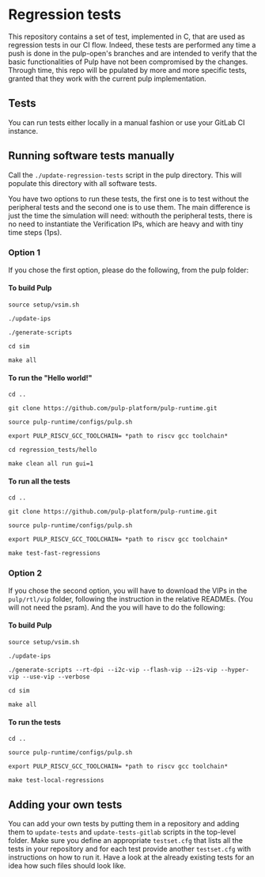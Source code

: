# Regression tests
This repository contains a set of test, implemented in C, that are used as regression tests in our CI flow. Indeed, these tests are performed any time a push is done in the pulp-open's branches and are intended to verify that the basic functionalities of Pulp have not been compromised by the changes. Through time, this repo will be ppulated by more and more specific tests, granted that they work with the current pulp implementation.

## Tests
You can run tests either locally in a manual fashion or use your GitLab CI instance. 

## Running software tests manually
Call the `./update-regression-tests` script in the pulp directory. This will populate this directory with all software tests.

You have two options to run these tests, the first one is to test without the peripheral tests and the second one is to use them. The main difference is just the time the simulation will need: withouth the peripheral tests, there is no need to instantiate the Verification IPs, which are heavy and with tiny time steps (1ps). 

### Option 1
If you chose the first option, please do the following, from the pulp folder:

#### To build Pulp
```
source setup/vsim.sh

./update-ips

./generate-scripts

cd sim

make all

```
#### To run the "Hello world!"
```
cd ..

git clone https://github.com/pulp-platform/pulp-runtime.git

source pulp-runtime/configs/pulp.sh

export PULP_RISCV_GCC_TOOLCHAIN= *path to riscv gcc toolchain*

cd regression_tests/hello

make clean all run gui=1
```
#### To run all the tests
```
cd ..

git clone https://github.com/pulp-platform/pulp-runtime.git

source pulp-runtime/configs/pulp.sh

export PULP_RISCV_GCC_TOOLCHAIN= *path to riscv gcc toolchain*

make test-fast-regressions
```
### Option 2
If you chose the second option, you will have to download the VIPs in the `pulp/rtl/vip` folder, following the instruction in the relative READMEs. (You will not need the psram). And the you will have to do the following:


#### To build Pulp
```
source setup/vsim.sh

./update-ips

./generate-scripts --rt-dpi --i2c-vip --flash-vip --i2s-vip --hyper-vip --use-vip --verbose

cd sim

make all

```
#### To run the tests
```
cd ..

source pulp-runtime/configs/pulp.sh

export PULP_RISCV_GCC_TOOLCHAIN= *path to riscv gcc toolchain*

make test-local-regressions
```

 
## Adding your own tests
You can add your own tests by putting them in a repository and adding them to
`update-tests` and `update-tests-gitlab` scripts in the top-level folder. Make
sure you define an appropriate `testset.cfg` that lists all the tests in your
repository and for each test provide another `testset.cfg` with instructions on
how to run it. Have a look at the already existing tests for an idea how such
files should look like.




